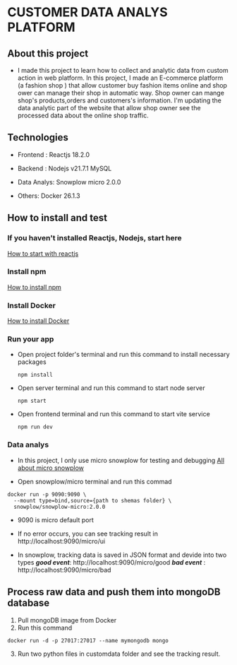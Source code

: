 # CUSTOMER DATA ANALYS PLATFORM

## About this project

- I made this project to learn how to collect and analytic data from custom action in web platform. In this project, I made an E-commerce platform (a fashion shop ) that allow customer buy fashion items online and shop ower can manage their shop in automatic way. Shop owner can mange shop's products,orders and customers's information. I'm updating the data analytic part of the website that allow shop owner see the processed data about the online shop traffic.


## Technologies
- Frontend : Reactjs 18.2.0

- Backend : Nodejs v21.7.1
            MySQL 

- Data Analys: Snowplow micro 2.0.0

- Others: Docker 26.1.3
         
               

## How to install and test 

### If you haven't installed Reactjs, Nodejs, start here
[How to start with reactjs](https://react.dev/learn/installation)

### Install npm
[How to install npm](https://docs.npmjs.com/cli/v10/commands/npm-install)

### Install Docker
[How to install Docker](https://docs.docker.com/engine/install/)

### Run your app
- Open project folder's terminal and run this command to install necessary packages
    ```terminal
    npm install
    ```

- Open server terminal and run this command to start node server
    ```terminal
    npm start
    ```
- Open frontend terminal and run this command to start vite service
    ```terminal
    npm run dev
    ```

### Data analys
- In this project, I only use micro snowplow for testing and debugging
[All about micro snowplow](https://docs.snowplow.io/docs/testing-debugging/snowplow-micro/)


- Open snowplow/micro terminal and run this commad
``` terminal 
docker run -p 9090:9090 \
  --mount type=bind,source={path to shemas folder} \
  snowplow/snowplow-micro:2.0.0
```

- 9090 is micro default port

- If no error occurs, you can see tracking result in http://localhost:9090/micro/ui

- In snowplow, tracking data is saved in JSON format and devide into two types
***good event***: http://localhost:9090/micro/good
***bad event*** : http://localhost:9090/micro/bad

## Process raw data and push them into mongoDB database
1. Pull mongoDB image from Docker
2. Run this command
```terminal
docker run -d -p 27017:27017 --name mymongodb mongo
```
3. Run two python files in customdata folder and see the tracking result.


